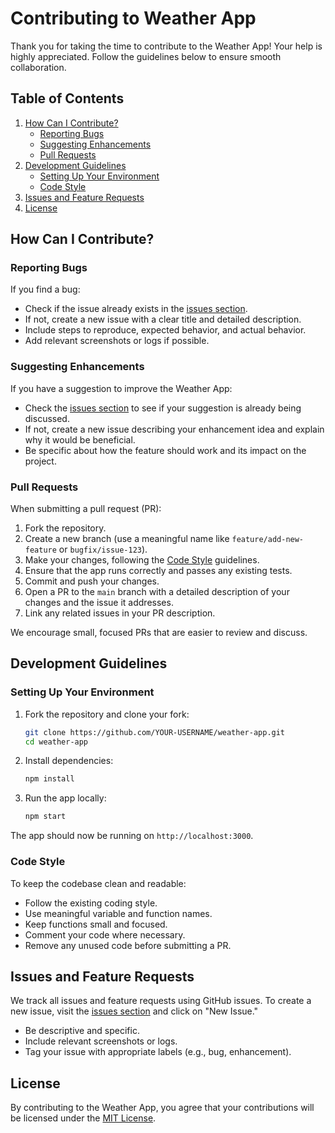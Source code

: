# Contributing to Weather App

Thank you for taking the time to contribute to the Weather App! Your help is highly appreciated. Follow the guidelines below to ensure smooth collaboration.

## Table of Contents

1. [How Can I Contribute?](#how-can-i-contribute)
   - [Reporting Bugs](#reporting-bugs)
   - [Suggesting Enhancements](#suggesting-enhancements)
   - [Pull Requests](#pull-requests)
2. [Development Guidelines](#development-guidelines)
   - [Setting Up Your Environment](#setting-up-your-environment)
   - [Code Style](#code-style)
3. [Issues and Feature Requests](#issues-and-feature-requests)
4. [License](#license)

## How Can I Contribute?

### Reporting Bugs

If you find a bug:

- Check if the issue already exists in the [issues section](https://github.com/kanishk-001/weather-app/issues).
- If not, create a new issue with a clear title and detailed description.
- Include steps to reproduce, expected behavior, and actual behavior.
- Add relevant screenshots or logs if possible.

### Suggesting Enhancements

If you have a suggestion to improve the Weather App:

- Check the [issues section](https://github.com/kanishk-001/weather-app/issues) to see if your suggestion is already being discussed.
- If not, create a new issue describing your enhancement idea and explain why it would be beneficial.
- Be specific about how the feature should work and its impact on the project.

### Pull Requests

When submitting a pull request (PR):

1. Fork the repository.
2. Create a new branch (use a meaningful name like `feature/add-new-feature` or `bugfix/issue-123`).
3. Make your changes, following the [Code Style](#code-style) guidelines.
4. Ensure that the app runs correctly and passes any existing tests.
5. Commit and push your changes.
6. Open a PR to the `main` branch with a detailed description of your changes and the issue it addresses.
7. Link any related issues in your PR description.

We encourage small, focused PRs that are easier to review and discuss.

## Development Guidelines

### Setting Up Your Environment

1. Fork the repository and clone your fork:
    ```bash
    git clone https://github.com/YOUR-USERNAME/weather-app.git
    cd weather-app
    ```

2. Install dependencies:
    ```bash
    npm install
    ```

3. Run the app locally:
    ```bash
    npm start
    ```

The app should now be running on `http://localhost:3000`.

### Code Style

To keep the codebase clean and readable:

- Follow the existing coding style.
- Use meaningful variable and function names.
- Keep functions small and focused.
- Comment your code where necessary.
- Remove any unused code before submitting a PR.

## Issues and Feature Requests

We track all issues and feature requests using GitHub issues. To create a new issue, visit the [issues section](https://github.com/kanishk-001/weather-app/issues) and click on "New Issue."

- Be descriptive and specific.
- Include relevant screenshots or logs.
- Tag your issue with appropriate labels (e.g., bug, enhancement).

## License

By contributing to the Weather App, you agree that your contributions will be licensed under the [MIT License](LICENSE).

